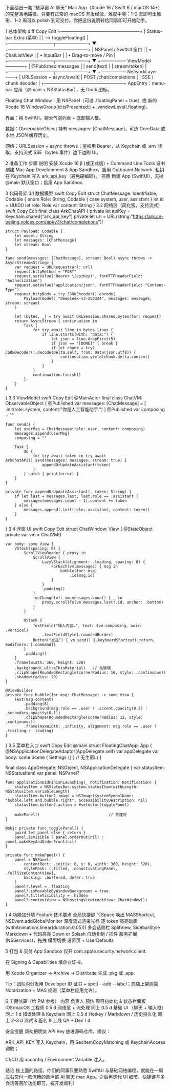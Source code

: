 下面给出一套 “悬浮窗 AI 聊天” Mac App（Xcode 16 / Swift 6 / macOS 14+） 的完整落地路径。只要有正常的 macOS 开发经验，难度中等：1–2 天即可出雏形，1–2 周可以 polish 到可交付。你把这份说明转给同事即可开始动手。

1 总体架构
diff
Copy
Edit
+─────────────────────────+
|  Status-bar Extra (菜单) |
|  ⟶ toggleFloating()     |
+──────────────┬──────────+
               ▼
+─────────────────────────+
|  NSPanel / SwiftUI 窗口 |
|  • ChatListView         |
|  • InputBar             |
|  • Drag-to-move / Pin   |
+──────────────┬──────────+
               ▼
+──────── ViewModel ──────+
|  @Published messages    |
|  send(text)             |
|  stream(token)          |
+──────────────┬──────────+
               ▼
+──────── NetworkLayer ───+
|  URLSession + async/await|
|  POST /chat/completions |
|  SSE / chunk decoder    |
+─────────────────────────+
AppEntry：menu-bar 应用（@main + NSStatusBar），无 Dock 图标。

Floating Chat Window：用 NSPanel（可设 .floatingPanel = true）或 新的 Xcode 16 WindowGroup(id:isPresented:) + .windowLevel(.floating)。

界面：纯 SwiftUI。聊天气泡列表 + 底部输入框。

数据：ObservableObject 持有 messages: [ChatMessage]，可选 CoreData 或本地 JSON 缓存历史。

网络：URLSession + async throws；鉴权用 Bearer，从 Keychain 或 .env 读取。支持流式 SSE（bytes 事件）边下边刷 UI。

2 准备工作
步骤	说明
安装	Xcode 16 β (或正式版) + Command Line Tools
证书	创建 Mac App Development & App Sandbox，启用 Outbound Network.
私钥	在 Keychain 写入 ark_api_key（避免硬编码）。
项目	新建 App (SwiftUI)，去掉 @main 默认窗口；启用 App Sandbox.

3 代码骨架
3.1 数据模型
swift
Copy
Edit
struct ChatMessage: Identifiable, Codable {
    enum Role: String, Codable { case system, user, assistant }
    let id = UUID()
    let role: Role
    var content: String
}
3.2 网络层（简化版，支持流式）
swift
Copy
Edit
final class ArkChatAPI {
    private let apiKey = Keychain.shared["ark_api_key"]
    private let url = URL(string:"https://ark.cn-beijing.volces.com/api/v3/chat/completions")!

    struct Payload: Codable {
        let model: String
        let messages: [ChatMessage]
        let stream: Bool
    }

    func send(messages: [ChatMessage], stream: Bool) async throws -> AsyncStream<String> {
        var request = URLRequest(url: url)
        request.httpMethod = "POST"
        request.setValue("Bearer \(apiKey)", forHTTPHeaderField: "Authorization")
        request.setValue("application/json", forHTTPHeaderField: "Content-Type")
        request.httpBody = try JSONEncoder().encode(
            Payload(model: "deepseek-v3-250324", messages: messages, stream: stream)
        )

        let (bytes, _) = try await URLSession.shared.bytes(for: request)
        return AsyncStream { continuation in
            Task {
                for try await line in bytes.lines {
                    if line.starts(with: "data:") {
                        let json = line.dropFirst(5)
                        if json == "[DONE]" { break }
                        if let chunk = try? JSONDecoder().decode(Delta.self, from: Data(json.utf8)) {
                            continuation.yield(chunk.delta.content)
                        }
                    }
                }
                continuation.finish()
            }
        }
    }
}
3.3 ViewModel
swift
Copy
Edit
@MainActor
final class ChatVM: ObservableObject {
    @Published var messages: [ChatMessage] = [
        .init(role:.system, content:"你是人工智能助手.")
    ]
    @Published var composing = ""

    func send() {
        let userMsg = ChatMessage(role:.user, content: composing)
        messages.append(userMsg)
        composing = ""

        Task {
            do {
                for try await token in try await ArkChatAPI().send(messages: messages, stream: true) {
                    appendOrUpdateAssistant(token)
                }
            } catch { print(error) }
        }
    }

    private func appendOrUpdateAssistant(_ token: String) {
        if let last = messages.last, last.role == .assistant {
            messages[messages.count - 1].content += token
        } else {
            messages.append(.init(role:.assistant, content: token))
        }
    }
}
3.4 浮窗 UI
swift
Copy
Edit
struct ChatWindow: View {
    @StateObject private var vm = ChatVM()

    var body: some View {
        VStack(spacing: 0) {
            ScrollViewReader { proxy in
                ScrollView {
                    LazyVStack(alignment: .leading, spacing: 8) {
                        ForEach(vm.messages) { msg in
                            bubble(for: msg)
                                .id(msg.id)
                        }
                    }
                    .padding()
                }
                .onChange(of: vm.messages.count) { _ in
                    proxy.scrollTo(vm.messages.last?.id, anchor: .bottom)
                }
            }

            HStack {
                TextField("输入内容…", text: $vm.composing, axis: .vertical)
                    .textFieldStyle(.roundedBorder)
                Button("发送") { vm.send() }.keyboardShortcut(.return, modifiers: [.command])
            }
            .padding()
        }
        .frame(width: 360, height: 520)
        .background(.ultraThinMaterial)   // 毛玻璃
        .clipShape(RoundedRectangle(cornerRadius: 16, style: .continuous))
        .shadow(radius: 20)
    }

    @ViewBuilder
    private func bubble(for msg: ChatMessage) -> some View {
        Text(msg.content)
            .padding(8)
            .background(msg.role == .user ? .accent.opacity(0.2) : .secondary.opacity(0.1))
            .clipShape(RoundedRectangle(cornerRadius: 12, style: .continuous))
            .frame(maxWidth: .infinity, alignment: msg.role == .user ? .trailing : .leading)
    }
}
3.5 菜单栏入口
swift
Copy
Edit
@main
struct FloatingChatApp: App {
    @NSApplicationDelegateAdaptor(AppDelegate.self) var appDelegate
    var body: some Scene { Settings {} }     // 无主窗口
}

final class AppDelegate: NSObject, NSApplicationDelegate {
    var statusItem: NSStatusItem!
    var panel: NSPanel?

    func applicationDidFinishLaunching(_ notification: Notification) {
        statusItem = NSStatusBar.system.statusItem(withLength: NSStatusItem.variableLength)
        statusItem.button?.image = NSImage(systemSymbolName: "bubble.left.and.bubble.right", accessibilityDescription: nil)
        statusItem.button?.action = #selector(togglePanel)

        makePanel()                              // 先建好
    }

    @objc private func togglePanel() {
        guard let panel else { return }
        panel.isVisible ? panel.orderOut(nil) : panel.makeKeyAndOrderFront(nil)
    }

    private func makePanel() {
        panel = NSPanel(
            contentRect: .init(x: 0, y: 0, width: 360, height: 520),
            styleMask: [.titled, .nonactivatingPanel, .fullSizeContentView],
            backing: .buffered, defer: true
        )
        panel?.level = .floating
        panel?.isMovableByWindowBackground = true
        panel?.titleVisibility = .hidden
        panel?.contentView = NSHostingView(rootView: ChatWindow())
    }
}
4 功能加分项
Feature	技术要点
全局快捷键 ⌥Space 唤出	MASShortcut, NSEvent.addGlobalMonitor
深度流式渲染光标	逐 token 高亮动画 (withAnimation(.linear(duration:0.05)))
多会话侧栏	SplitView, SidebarStyle
Markdown + 代码高亮	Down or Splash
自动复制 / 插件	服务扩展 (NSServices)，拖拽
模型切换	设置页 + UserDefaults

5 打包 & 交付
App Sandbox 仅开 com.apple.security.network.client.

在 Signing & Capabilities 填企业证书。

用 Xcode Organizer → Archive → Distribute 生成 .pkg 或 .app.

Tip：团队内分发用 Developer ID 证书 + spctl --add --label；商店上架则需 Notarization + MAS 规则（菜单栏应用允许）。

6 工期估算（给 PM 参考）
内容	负责人	预估
项目初始化 & 状态栏面板	iOS/macOS 工程师	0.5 d
网络层 + 流处理	同上	0.5 d
基础 UI （聊天 + 输入框）	同上	1 d
错误处理 & Keychain	同上	0.5 d
Hotkey / Markdown / 历史持久化	同上	2–3 d
测试 & 签名 & 上线	QA + Dev	1 d

安全提醒
请勿把明文 API Key 放进源码仓库。建议：

ARK_API_KEY 写入 Keychain，用 SecItemCopyMatching 或 KeychainAccess 调取；

CI/CD 用 xcconfig / Environment Variable 注入。

结论
按上面的路径，你们的同事只要熟悉 SwiftUI 与基础网络编程，就能在一周左右交付一款流畅的悬浮窗 AI 聊天 mac App。之后再迭代 UI 细节、快捷键与多会话等高阶功能即可。祝开发顺利!